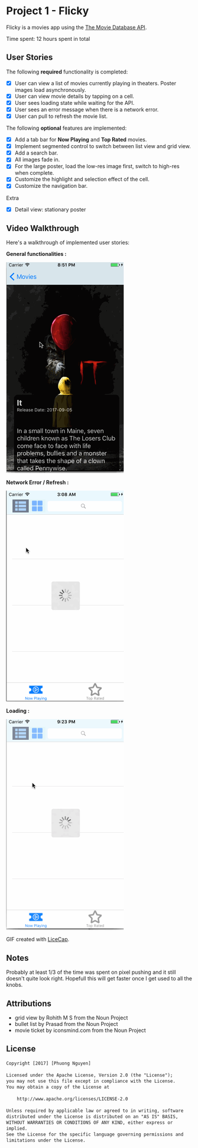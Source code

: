 # Project 1 - Flicky

Flicky is a movies app using the [The Movie Database API](http://docs.themoviedb.apiary.io/#).

Time spent: 12 hours spent in total

## User Stories

The following **required** functionality is completed:

- [x] User can view a list of movies currently playing in theaters. Poster images load asynchronously.
- [x] User can view movie details by tapping on a cell.
- [x] User sees loading state while waiting for the API.
- [x] User sees an error message when there is a network error.
- [x] User can pull to refresh the movie list.

The following **optional** features are implemented:

- [x] Add a tab bar for **Now Playing** and **Top Rated** movies.
- [x] Implement segmented control to switch between list view and grid view.
- [x] Add a search bar.
- [x] All images fade in.
- [x] For the large poster, load the low-res image first, switch to high-res when complete.
- [x] Customize the highlight and selection effect of the cell.
- [x] Customize the navigation bar.

Extra
- [x] Detail view: stationary poster

## Video Walkthrough

Here's a walkthrough of implemented user stories:

**General functionalities :**

![](gifs/flick-overview.gif)

**Network Error / Refresh :**

![](gifs/flick-nw-error.gif)

**Loading :**

![](gifs/flick-loading.gif)

GIF created with [LiceCap](http://www.cockos.com/licecap/).

## Notes

Probably at least 1/3 of the time was spent on pixel pushing and it still doesn't quite look right. Hopefull this will get faster once I get used to all the knobs.

## Attributions
- grid view by Rohith M S from the Noun Project
- bullet list by Prasad from the Noun Project
- movie ticket by iconsmind.com from the Noun Project

## License

    Copyright [2017] [Phuong Nguyen]

    Licensed under the Apache License, Version 2.0 (the "License");
    you may not use this file except in compliance with the License.
    You may obtain a copy of the License at

        http://www.apache.org/licenses/LICENSE-2.0

    Unless required by applicable law or agreed to in writing, software
    distributed under the License is distributed on an "AS IS" BASIS,
    WITHOUT WARRANTIES OR CONDITIONS OF ANY KIND, either express or implied.
    See the License for the specific language governing permissions and
    limitations under the License.
